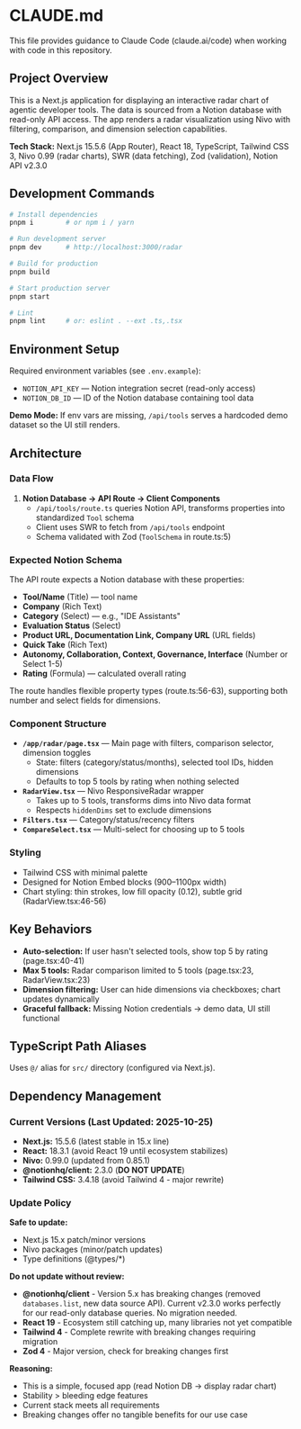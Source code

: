 # CLAUDE.md

This file provides guidance to Claude Code (claude.ai/code) when working with code in this repository.

## Project Overview

This is a Next.js application for displaying an interactive radar chart of agentic developer tools. The data is sourced from a Notion database with read-only API access. The app renders a radar visualization using Nivo with filtering, comparison, and dimension selection capabilities.

**Tech Stack:** Next.js 15.5.6 (App Router), React 18, TypeScript, Tailwind CSS 3, Nivo 0.99 (radar charts), SWR (data fetching), Zod (validation), Notion API v2.3.0

## Development Commands

```bash
# Install dependencies
pnpm i        # or npm i / yarn

# Run development server
pnpm dev      # http://localhost:3000/radar

# Build for production
pnpm build

# Start production server
pnpm start

# Lint
pnpm lint     # or: eslint . --ext .ts,.tsx
```

## Environment Setup

Required environment variables (see `.env.example`):
- `NOTION_API_KEY` — Notion integration secret (read-only access)
- `NOTION_DB_ID` — ID of the Notion database containing tool data

**Demo Mode:** If env vars are missing, `/api/tools` serves a hardcoded demo dataset so the UI still renders.

## Architecture

### Data Flow
1. **Notion Database → API Route → Client Components**
   - `/api/tools/route.ts` queries Notion API, transforms properties into standardized `Tool` schema
   - Client uses SWR to fetch from `/api/tools` endpoint
   - Schema validated with Zod (`ToolSchema` in route.ts:5)

### Expected Notion Schema
The API route expects a Notion database with these properties:
- **Tool/Name** (Title) — tool name
- **Company** (Rich Text)
- **Category** (Select) — e.g., "IDE Assistants"
- **Evaluation Status** (Select)
- **Product URL, Documentation Link, Company URL** (URL fields)
- **Quick Take** (Rich Text)
- **Autonomy, Collaboration, Context, Governance, Interface** (Number or Select 1-5)
- **Rating** (Formula) — calculated overall rating

The route handles flexible property types (route.ts:56-63), supporting both number and select fields for dimensions.

### Component Structure
- **`/app/radar/page.tsx`** — Main page with filters, comparison selector, dimension toggles
  - State: filters (category/status/months), selected tool IDs, hidden dimensions
  - Defaults to top 5 tools by rating when nothing selected
- **`RadarView.tsx`** — Nivo ResponsiveRadar wrapper
  - Takes up to 5 tools, transforms dims into Nivo data format
  - Respects `hiddenDims` set to exclude dimensions
- **`Filters.tsx`** — Category/status/recency filters
- **`CompareSelect.tsx`** — Multi-select for choosing up to 5 tools

### Styling
- Tailwind CSS with minimal palette
- Designed for Notion Embed blocks (900–1100px width)
- Chart styling: thin strokes, low fill opacity (0.12), subtle grid (RadarView.tsx:46-56)

## Key Behaviors

- **Auto-selection:** If user hasn't selected tools, show top 5 by rating (page.tsx:40-41)
- **Max 5 tools:** Radar comparison limited to 5 tools (page.tsx:23, RadarView.tsx:23)
- **Dimension filtering:** User can hide dimensions via checkboxes; chart updates dynamically
- **Graceful fallback:** Missing Notion credentials → demo data, UI still functional

## TypeScript Path Aliases

Uses `@/` alias for `src/` directory (configured via Next.js).

## Dependency Management

### Current Versions (Last Updated: 2025-10-25)
- **Next.js:** 15.5.6 (latest stable in 15.x line)
- **React:** 18.3.1 (avoid React 19 until ecosystem stabilizes)
- **Nivo:** 0.99.0 (updated from 0.85.1)
- **@notionhq/client:** 2.3.0 (**DO NOT UPDATE**)
- **Tailwind CSS:** 3.4.18 (avoid Tailwind 4 - major rewrite)

### Update Policy

**Safe to update:**
- Next.js 15.x patch/minor versions
- Nivo packages (minor/patch updates)
- Type definitions (@types/*)

**Do not update without review:**
- **@notionhq/client** - Version 5.x has breaking changes (removed `databases.list`, new data source API). Current v2.3.0 works perfectly for our read-only database queries. No migration needed.
- **React 19** - Ecosystem still catching up, many libraries not yet compatible
- **Tailwind 4** - Complete rewrite with breaking changes requiring migration
- **Zod 4** - Major version, check for breaking changes first

**Reasoning:**
- This is a simple, focused app (read Notion DB → display radar chart)
- Stability > bleeding edge features
- Current stack meets all requirements
- Breaking changes offer no tangible benefits for our use case
